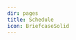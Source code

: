 ```yaml
---
dir: pages
title: Schedule
icon: BriefcaseSolid
---
```


<script>
  import Schedule from '../schedule/+page.svelte';
  import { Img, Heading, P } from 'flowbite-svelte';
</script>

<Schedule />